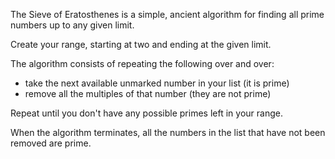 The Sieve of Eratosthenes is a simple, ancient algorithm for finding all prime numbers up to any given limit.

Create your range, starting at two and ending at the given limit.

The algorithm consists of repeating the following over and over:

- take the next available unmarked number in your list (it is prime)
- remove all the multiples of that number (they are not prime)

Repeat until you don't have any possible primes left in your range.

When the algorithm terminates, all the numbers in the list that have not been removed are prime.

